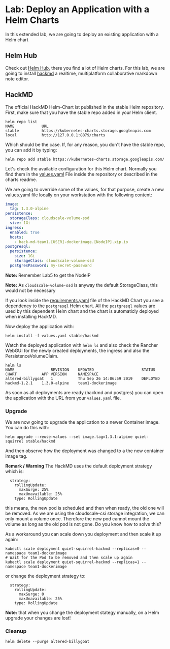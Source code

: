 # Lab: Deploy an Application with a Helm Charts

In this extended lab, we are going to deploy an existing application with a Helm chart

## Helm Hub

Check out [Helm Hub](https://hub.helm.sh/), there you find a lot of Helm charts. For this lab, we are going to install [hackmd](https://hub.helm.sh/charts/stable/hackmd) a realtime, multiplatform collaborative markdown note editor.

## HackMD

The official HackMD Helm-Chart ist published in the stable Helm repository. First, make sure that you have the stable repo added in your Helm client.

```
helm repo list
NAME           	URL                                              
stable         	https://kubernetes-charts.storage.googleapis.com 
local          	http://127.0.0.1:8879/charts                              
```

Which should be the case. If, for any reason, you don't have the stable repo, you can add it by typing:

```
helm repo add stable https://kubernetes-charts.storage.googleapis.com/
```

Let's check the available configuration for this Helm chart. Normally you find them in the [values.yaml](https://github.com/helm/charts/blob/master/stable/hackmd/values.yaml) File inside the repository or described in the charts readme. 

We are going to override some of the values, for that purpose, create a new values.yaml file locally on your workstation with the following content:

```yaml
image:
  tag: 1.3.0-alpine
persistence:
  storageClass: cloudscale-volume-ssd
  size: 1Gi
ingress:
  enabled: true
  hosts:
    - hack-md-team1.[USER]-dockerimage.[NodeIP].xip.io
postgresql:
  persistence:
    size: 1Gi
    storageClass: cloudscale-volume-ssd
  postgresPassword: my-secret-password
```

**Note:** Remember Lab5 to get the NodeIP

**Note:** As `cloudscale-volume-ssd` is anyway the default StorageClass, this would not be necessary

If you look inside the [requirements.yaml](https://github.com/helm/charts/blob/master/stable/hackmd/requirements.yaml) file of the HackMD Chart you see a dependency to the `postgresql` Helm chart. All the `postgresql` values are used by this dependent Helm chart and the chart is automaticly deployed when installing HackMD.

Now deploy the application with:

```
helm install -f values.yaml stable/hackmd
```

Watch the deployed application with `helm ls` and also check the Rancher WebGUI for the newly created deployments, the ingress and also the PersistenceVolumeClaim.

```
helm ls
NAME             	REVISION	UPDATED                 	STATUS  	CHART       	APP VERSION 	NAMESPACE        
altered-billygoat	1       	Thu Sep 26 14:06:59 2019	DEPLOYED	hackmd-1.2.1	1.3.0-alpine	team1-dockerimage
```

As soon as all deployments are ready (hackmd and postgres) you can open the application with the URL from your `values.yaml` file.

### Upgrade

We are now going to upgrade the application to a newer Container image. You can do this with:

```
helm upgrade --reuse-values --set image.tag=1.3.1-alpine quiet-squirrel stable/hackmd
```

And then observe how the deployment was changed to a the new container image tag. 

**Remark / Warning** The HackMD uses the default deployment strategy which is: 

```
  strategy:
    rollingUpdate:
      maxSurge: 25%
      maxUnavailable: 25%
    type: RollingUpdate
```

this means, the new pod is scheduled and then when ready, the old one will be removed. As we are using the cloudscale-csi storage integration, we can only mount a volume once. Therefore the new pod cannot mount the volume as long as the old pod is not gone. Do you know how to solve this?

As a workaround you can scale down you deployment and then scale it up again:

```
kubectl scale deployment quiet-squirrel-hackmd --replicas=0 --namespace team1-dockerimage
# Wait for the Pod to be removed and then scale up again
kubectl scale deployment quiet-squirrel-hackmd --replicas=1 --namespace team1-dockerimage
```

or change the deployment strategy to:

```
  strategy:
    rollingUpdate:
      maxSurge: 0
      maxUnavailable: 25%
    type: RollingUpdate
```


**Note:** that when you change the deployment stategy manually, on a Helm upgrade your changes are lost!

### Cleanup

```
helm delete --purge altered-billygoat
```
